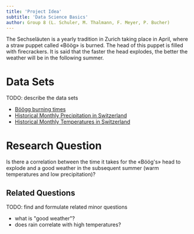 ```yaml
---
title: 'Project Idea'
subtitle: 'Data Science Basics'
author: Group 8 (L. Schuler, M. Thalmann, F. Meyer, P. Bucher)
---
```


The Sechseläuten is a yearly tradition in Zurich taking place in April, where a
straw puppet called «Böög» is burned. The head of this puppet is filled with
firecrackers. It is said that the faster the head explodes, the better the
weather will be in the following summer.

# Data Sets

TODO: describe the data sets

- [Böögg burning times](https://www.kaggle.com/kkanders/historical-monthly-temperatures-in-switzerland/download)
- [Historical Monthly Precipitation in Switzerland](https://www.kaggle.com/kkanders/historical-monthly-precipitation-in-switzerland/download)
- [Historical Monthly Temperatures in Switzerland](https://www.kaggle.com/kkanders/sechselaeuten/download)

# Research Question

Is there a correlation between the time it takes for the «Böög's» head to
explode and a good weather in the subsequent summer (warm temperatures and low
precipitation)?

## Related Questions

TODO: find and formulate related minor questions

- what is "good weather"?
- does rain correlate with high temperatures?
